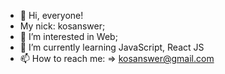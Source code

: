 - 👋 Hi, everyone! 
- My nick: kosanswer;
- 👀 I’m interested in Web;
- 🌱 I’m currently learning JavaScript, React JS
- 📫 How to reach me: => kosanswer@gmail.com

<!---
kosanswer/kosanswer is a ✨ special ✨ repository because its `README.md` (this file) appears on your GitHub profile.
You can click the Preview link to take a look at your changes.
--->
